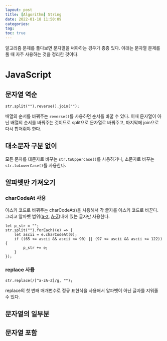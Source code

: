 ```yaml
---
layout: post
title: [Algorithm] String
date: 2022-01-18 11:50:09
categories:
tag:
toc: true
---
```


알고리즘 문제를 풀다보면 문자열을 써야하는 경우가 종종 있다.
아래는 문자열 문제를 풀 때 자주 사용하는 것을 정리한 것이다.

# JavaScript

## 문자열 역순

`str.split("").reverse().join("");`

배열의 순서를 바꿔주는 `reverse()`를 사용하면 순서를 바꿀 수 있다.
이때 문자열이 아닌 배열의 순서를 바꿔주는 것이므로 split으로 문자열로 바꿔주고, 마지막에 join으로 다시 합쳐줘야 한다.

## 대소문자 구분 없이

모든 문자를 대문자로 바꾸는 `str.toUppercase()`를 사용하거나, 소문자로 바꾸는 `str.toLowerCase()`를 사용한다.

## 알파벳만 가져오기

### charCodeAt 사용

아스키 코드로 바꿔주는 charCodeAt()을 사용해서 각 글자를 아스키 코드로 바꾼다.
그리고 알파벳 범위([a-z](65~90), [A-Z](97~122))내에 있는 글자만 사용한다.

```
let p_str = "";
str.split("").forEach((e) => {
    let ascii = e.charCodeAt(0);
    if ((65 <= ascii && ascii <= 90) || (97 <= ascii && ascii <= 122)) {
        p_str += e;
    }
});
```

### replace 사용

`str.replace(/[^a-zA-Z]/g, "");`

replace의 첫 번째 매개변수로 정규 표현식을 사용해서 알파벳이 아닌 글자를 지워줄 수 있다.

## 문자열의 일부분

## 문자열 포함
